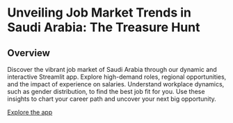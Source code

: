 # Unveiling Job Market Trends in Saudi Arabia: The Treasure Hunt

## Overview
Discover the vibrant job market of Saudi Arabia through our dynamic and interactive Streamlit app. Explore high-demand roles, regional opportunities, and the impact of experience on salaries. Understand workplace dynamics, such as gender distribution, to find the best job fit for you. Use these insights to chart your career path and uncover your next big opportunity.

[Explore the app](https://reyadgh-5.streamlit.app/)